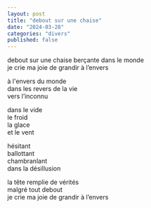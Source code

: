 ```yaml
---
layout: post
title: "debout sur une chaise"
date: "2024-03-28"
categories: "divers"
published: false
---
```


debout sur une chaise berçante dans le monde  
je crie ma joie de grandir à l’envers  

à l'envers du monde  
dans les revers de la vie  
vers l’inconnu  

dans le vide  
le froid  
la glace  
et le vent  

hésitant  
ballottant  
chambranlant  
dans la désillusion  

la tête remplie de vérités  
malgré tout debout  
je crie ma joie de grandir à l’envers  
